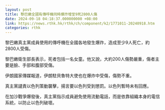 ```yaml
---
layout: post
title: 黎巴嫩全國有傳呼機同時爆炸增至9死2800人傷
date: 2024-09-18 04:18:37.000000000 +08:00
link: https://news.rthk.hk/rthk/ch/component/k2/1771011-20240918.htm
categories: rthk
---
```


黎巴嫩真主黨成員使用的傳呼機在全國各地發生爆炸，造成至少9人死亡，約 2800人受傷。

黎巴嫩衛生部長表示，死者包括一名女童。他又說，大約200人傷勢嚴重，傷者主要是臉、手部和腹部受傷。

伊朗國家傳媒報道，伊朗駐貝魯特大使也在爆炸中受傷，傷勢不重。

真主黨譴責以色列策動襲擊，揚言要以色列受到懲罰。以色列暫時未有回應。

在加沙戰爭爆發後，真主黨指示成員避免使用流動電話，而是依靠組織本身的電信系統，以防止以色列破壞。
